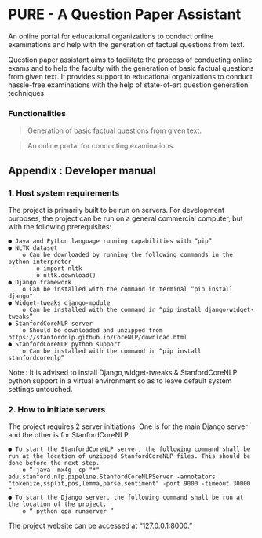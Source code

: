 # PURE - A Question Paper Assistant

An online portal for educational organizations to conduct online examinations and help with the generation of factual questions from text. 

Question paper assistant aims to facilitate the process of conducting online exams and to help the faculty with the generation of basic factual questions from given text. It provides support to educational organizations to conduct hassle-free examinations with the help of state-of-art question generation techniques.

### Functionalities

  >Generation of basic factual questions from given text.
  
  >An online portal for conducting examinations.
  
  
## Appendix : Developer manual

### 1. Host system requirements

The project is primarily built to be run on servers. For development purposes, the
project can be run on a general commercial computer, but with the following
prerequisites:

    ● Java and Python language running capabilities with “pip”
    ● NLTK dataset
        o Can be downloaded by running the following commands in the python interpreter
            o import nltk
            o nltk.download()
    ● Django framework
        o Can be installed with the command in terminal “pip install django"
    ● Widget-tweaks django-module
        o Can be installed with the command in “pip install django-widget-tweaks”
    ● StanfordCoreNLP server
        o Should be downloaded and unzipped from https://stanfordnlp.github.io/CoreNLP/download.html
    ● StanfordCoreNLP python support
        o Can be installed with the command in “pip install stanfordcorenlp”

Note : It is advised to install Django,widget-tweaks & StanfordCoreNLP python support in a virtual environment so as to leave default system settings untouched.


### 2. How to initiate servers

The project requires 2 server initiations. One is for the main Django server and the
other is for StanfordCoreNLP

    ● To start the StanfordCoreNLP server, the following command shall be run at the location of unzipped StanfordCoreNLP files. This should be done before the next step.
        o “ java -mx4g -cp "*" edu.stanford.nlp.pipeline.StanfordCoreNLPServer -annotators "tokenize,ssplit,pos,lemma,parse,sentiment" -port 9000 -timeout 30000 ”
    ● To start the Django server, the following command shall be run at the location of the project.
        o “ python qpa runserver ”



The project website can be accessed at “127.0.0.1:8000.”
